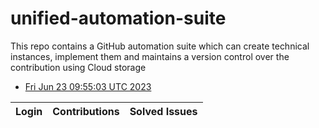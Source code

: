 # unified-automation-suite
This repo contains a GitHub automation suite which can create technical instances, implement them and maintains a version control over the contribution using Cloud storage
- [Fri Jun 23 09:55:03 UTC 2023](https://us-central1-js-capstone-backend.cloudfunctions.net/api/games/2jPfrBxzyp58uKxwwBPY/scores/)
<!--START_TABLE-->
| Login        | Contributions | Solved Issues |
| ------------ | ------------- | ------------- |
<!--END_TABLE-->
